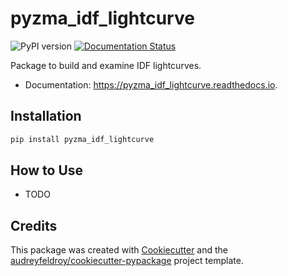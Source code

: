 # pyzma_idf_lightcurve

![PyPI version](https://img.shields.io/pypi/v/pyzma_idf_lightcurve.svg)
[![Documentation Status](https://readthedocs.org/projects/pyzma_idf_lightcurve/badge/?version=latest)](https://pyzma_idf_lightcurve.readthedocs.io/en/latest/?version=latest)

Package to build and examine IDF lightcurves.

* Documentation: https://pyzma_idf_lightcurve.readthedocs.io.

## Installation

```bash
pip install pyzma_idf_lightcurve
```

## How to Use

- TODO

## Credits

This package was created with [Cookiecutter](https://github.com/audreyfeldroy/cookiecutter) and the [audreyfeldroy/cookiecutter-pypackage](https://github.com/audreyfeldroy/cookiecutter-pypackage) project template.
